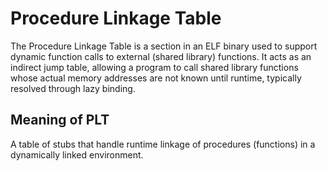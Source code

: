 # Procedure Linkage Table

The Procedure Linkage Table is a section in an ELF binary used to support dynamic function calls to external (shared library) functions. It acts as an indirect jump table, allowing a program to call shared library functions whose actual memory addresses are not known until runtime, typically resolved through lazy binding.

## Meaning of PLT

A table of stubs that handle runtime linkage of procedures (functions) in a dynamically linked environment.
